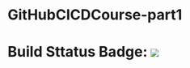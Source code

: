 # GitHubCICDCourse-part1

# Build Sttatus Badge: ![](https://github.com/ALMDevops/GitHubCICDCourse-part1/workflows/Artifact/badge.svg)
